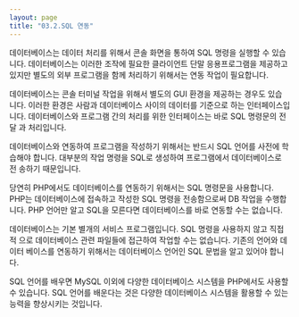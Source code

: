 ```yaml
---
layout: page
title: "03.2.SQL 연동"
--- 
```

데이터베이스는 데이터 처리를 위해서 콘솔 화면을 통하여 SQL 명령을 실행할 수 있습 니다. 데이터베이스는 이러한 조작에 필요한 클라이언트 단말 응용프로그램을 제공하고 있지만 별도의 외부 프로그램을 함께 처리하기 위해서는 연동 작업이 필요합니다.  

데이터베이스는 콘솔 터미널 작업을 위해서 별도의 GUI 환경을 제공하는 경우도 있습 니다. 이러한 환경은 사람과 데이터베이스 사이의 데이터를 기준으로 하는 인터페이스입 니다. 데이터베이스와 프로그램 간의 처리를 위한 인터페이스는 바로 SQL 명령문의 전달 과 처리입니다.  

데이터베이스와 연동하여 프로그램을 작성하기 위해서는 반드시 SQL 언어를 사전에 학 습해야 합니다. 대부분의 작업 명령을 SQL로 생성하여 프로그램에서 데이터베이스로 전 송하기 때문입니다.  

당연히 PHP에서도 데이터베이스를 연동하기 위해서는 SQL 명령문을 사용합니다. PHP는 데이터베이스에 접속하고 작성한 SQL 명령을 전송함으로써 DB 작업을 수행합니다. PHP 언어만 알고 SQL을 모른다면 데이터베이스를 바로 연동할 수는 없습니다.  

데이터베이스는 기본 별개의 서비스 프로그램입니다. SQL 명령을 사용하지 않고 직접적 으로 데이터베이스 관련 파일들에 접근하여 작업할 수는 없습니다. 기존의 언어와 데이터 베이스를 연동하기 위해서는 데이터베이스 언어인 SQL 문법을 알고 있어야 합니다.  

SQL 언어를 배우면 MySQL 이외에 다양한 데이터베이스 시스템을 PHP에서도 사용할 수 있습니다. SQL 언어를 배운다는 것은 다양한 데이터베이스 시스템을 활용할 수 있는 능력을 향상시키는 것입니다.  
